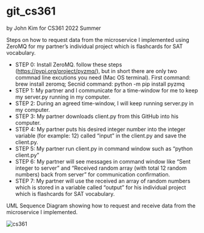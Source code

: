 # git_cs361

by John Kim for CS361 2022 Summer

Steps on how to request data from the microservice I implemented using ZeroMQ for my partner’s individual project which is flashcards for SAT vocabulary.
- STEP 0: Install ZeroMQ. follow these steps (https://pypi.org/project/pyzmq/), but in short there are only two commnad line excutions you need (Mac OS terminal). 
  First command: brew install zeromq; 
  Secnid command: python -m pip install pyzmq
- STEP 1: My partner and I communicate for a time-window for me to keep my server.py running in my computer.
- STEP 2: During an agreed time-window, I will keep running server.py in my computer.
- STEP 3: My partner downloads client.py from this GitHub into his computer.
- STEP 4: My partner puts his desired integer number into the integer variable (for example: 12) called “input” in the client.py and save the client.py.
- STEP 5: My partner run client.py in command window such as “python client.py”
- STEP 6: My partner will see messages in command window like “Sent integer to server” and “Received random array (with total 12 random numbers) back from server” for communication confirmation.
- STEP 7: My partner will use the received an array of random numbers which is stored in a variable called “output” for his individual project which is flashcards for SAT vocabulary.

UML Sequence Diagram showing how to request and receive data from the microservice I implemented.

![cs361](https://user-images.githubusercontent.com/62677086/180116616-e8d5c70b-387d-47ce-b0cd-4d6fc9ee85f9.png)

